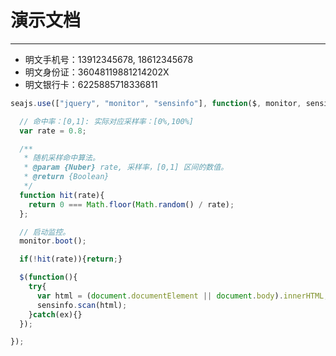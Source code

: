 # 演示文档

---

<script type="text/javascript" src="http://arale.alipay.im/alipay/monitor/dist/seer.js"></script>

* 明文手机号：13912345678, 18612345678
* 明文身份证：36048119881214202X
* 明文银行卡：6225885718336811


````javascript
seajs.use(["jquery", "monitor", "sensinfo"], function($, monitor, sensinfo){

  // 命中率：[0,1]: 实际对应采样率：[0%,100%]
  var rate = 0.8;

  /**
   * 随机采样命中算法。
   * @param {Nuber} rate, 采样率，[0,1] 区间的数值。
   * @return {Boolean}
   */
  function hit(rate){
    return 0 === Math.floor(Math.random() / rate);
  };

  // 启动监控。
  monitor.boot();

  if(!hit(rate)){return;}

  $(function(){
    try{
      var html = (document.documentElement || document.body).innerHTML;
      sensinfo.scan(html);
    }catch(ex){}
  });

});
````
